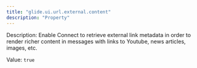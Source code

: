 ```yaml
---
title: "glide.ui.url.external.content"
description: "Property"
---
```


Description: Enable Connect to retrieve external link metadata in order to render richer content in messages with links to Youtube, news articles, images, etc.

Value: `true`